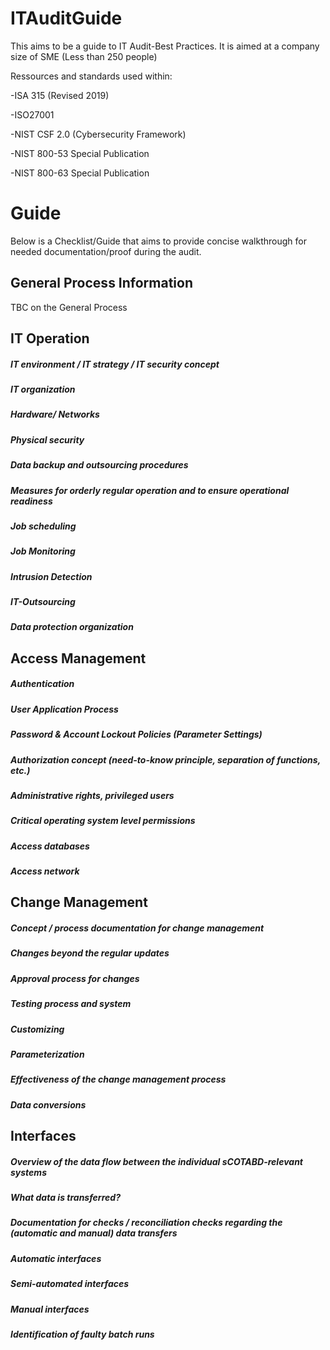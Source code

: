 # ITAuditGuide

This aims to be a guide to IT Audit-Best Practices. It is aimed at a company size of SME (Less than 250 people)

Ressources and standards used within:  

-ISA 315 (Revised 2019)

-ISO27001

-NIST CSF 2.0 (Cybersecurity Framework) 

-NIST 800-53 Special Publication 

-NIST 800-63 Special Publication 



# Guide 

Below is a Checklist/Guide that aims to provide concise walkthrough for needed documentation/proof during the audit. 

## General Process Information 

TBC on the General Process


## IT Operation

##### IT environment / IT strategy / IT security concept
##### IT organization
##### Hardware/ Networks
##### Physical security
##### Data backup and outsourcing procedures
##### Measures for orderly regular operation and to ensure operational readiness
##### Job scheduling
##### Job Monitoring
##### Intrusion Detection
##### IT-Outsourcing
##### Data protection organization

## Access Management

##### Authentication
##### User Application Process
##### Password & Account Lockout Policies (Parameter Settings)
##### Authorization concept (need-to-know principle, separation of functions, etc.)
##### Administrative rights, privileged users
##### Critical operating system level permissions
##### Access databases
##### Access network

## Change Management

##### Concept / process documentation for change management
##### Changes beyond the regular updates
##### Approval process for changes
##### Testing process and system
##### Customizing
##### Parameterization
##### Effectiveness of the change management process
##### Data conversions

## Interfaces

##### Overview of the data flow between the individual sCOTABD-relevant systems
##### What data is transferred?
##### Documentation for checks / reconciliation checks regarding the (automatic and manual) data transfers
##### Automatic interfaces
##### Semi-automated interfaces
##### Manual interfaces
##### Identification of faulty batch runs




